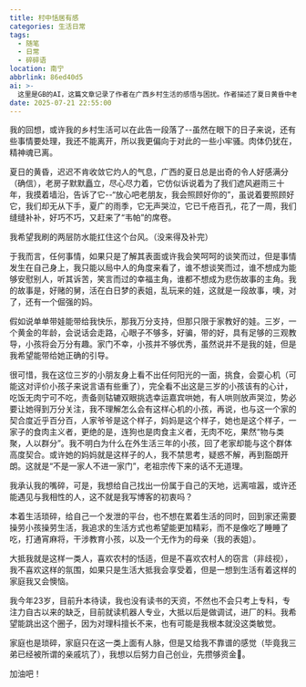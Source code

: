 ```yaml
---
title: 村中恬居有感
categories: 生活日常
tags:
  - 随笔
  - 日常
  - 碎碎语
location: 南宁
abbrlink: 86ed40d5
ai: >-
  这里是GB的AI，这篇文章记录了作者在广西乡村生活的感悟与困扰。作者描述了夏日黄昏中老房子的破败，以及自己修补房屋却遭遇台风的无奈。文中深刻反思了家庭问题：好赌的舅舅、沉迷幻想的表姐、缺乏管教的三岁侄女，以及整个家庭不良的生活习惯和教育方式。作者表达了对农村生活矛盾的情感——既享受乡村的宁静，又厌恶闲言碎语和家庭环境的压抑。作为一个23岁即将升学的机器人专业学生，作者坦承自己在学业上的不足，对未来的职业发展感到迷茫，但依然怀揣创业梦想。文章真实展现了当代年轻人面对家庭羁绊与个人理想时的挣扎与思考。
date: 2025-07-21 22:55:00
---
```


我的回想，或许我的乡村生活可以在此告一段落了--虽然在眼下的日子来说，还有些事情要处理，我还不能离开，所以我更偏向于对此的一些小牢骚。肉体仍犹在，精神魂已离。



夏日的黄昏，迟迟不肯收敛它灼人的气息，广西的夏日总是出奇的令人好感满分（确信），老房子默默矗立，尽心尽力着，它仿似诉说着为了我们遮风避雨三十年，我摸着墙沿，告诉了它--“放心吧老朋友，我会照顾好你的”，虽说着要照顾好它，我们却无从下手，夏广的雨季，它无声哭泣，它已千疮百孔，花了一周，我们缝缝补补，好巧不巧，又赶来了“韦帕”的席卷。



我希望我刷的两层防水能扛住这个台风。（没来得及补完）



于我而言，任何事情，如果只是了解其表面或许我会笑呵呵的谈笑而过，但是事情发生在自己身上，我只能以局中人的角度来看了，谁不想谈笑而过，谁不想成为能够安慰别人，听其诉苦，笑言而过的幸福主角，谁都不想成为悲伤故事的主角。我的故事是，好赌的舅，活在白日梦的表姐，乱玩来的娃，这就是一段故事，噢，对了，还有一个倔强的妈。



假如说单单带娃能带给我快乐，那我万分支持，但那只限于家教好的娃。三岁，一个黄金的年龄，会说话会走路，心眼子不够多，好骗，带的好，具有足够的三观教导，小孩将会万分有趣。家门不幸，小孩并不够优秀，虽然说并不是我的娃，但是我希望能带给她正确的引导。



很可惜，我在这位三岁的小朋友身上看不出任何阳光的一面，挑食，会耍心机（可能这对评价小孩子来说言语有些重了），完全看不出这是三岁的小孩该有的心计，吃饭无肉宁可不吃，责备则轱辘双眼挑选幸运嘉宾哄她，有人哄则放声哭泣，势必要让她得到万分关注，我不理解怎么会有这样心机的小孩，再说，也与这一个家的契合度近乎百分百，人家爷爷是这个样子，妈妈是这个样子，她也是这个样子，一家子的食肉主义者，更绝的是，连狗也是肉食主义者，无肉不吃，果然“物与类聚，人以群分”。我不明白为什么在外生活三年的小孩，回了老家却能与这个群体高度契合。或许她的妈妈就是这样子的人，我不禁思考，疑惑不解，再到豁朗开朗。这就是“不是一家人不进一家门”，老祖宗传下来的话不无道理。



我承认我的嘴碎，可是，我想给自己找出一份属于自己的天地，远离喧嚣，或许还能遇见与我相性的人，这不就是我写博客的初衷吗？



本着生活琐碎，给自己一个发泄的平台，也不想在累着生活的同时，回到家还需要操劳小孩操劳生活，我追求的生活方式也希望能更加精彩，而不是像吃了睡睡了吃，打通宵麻将，干涉教育小孩，以及一个无作为的母亲（我的表姐）。



大抵我就是这样一类人，喜欢农村的恬适，但是不喜欢农村人的窃言（非歧视），我不喜欢这样的氛围，如果只是生活大抵我会享受着，但是一想到生活有着这样的家庭我又会懊恼。



我今年23岁，目前升本待读，我也没有读书的天资，不然也不会只考上专科，专注力自古以来的缺乏，目前就读机器人专业，大抵以后是做调试，进厂的料。我希望能跳出这个圈子，因为对理科擅长不来，也有可能是我根本就没这类敏觉。



家庭也是琐碎，家庭只在这一类上面有人脉，但是又给我不靠谱的感觉（毕竟我三弟已经被所谓的亲戚坑了），我想以后努力自己创业，先攒够资金💪。



加油吧！